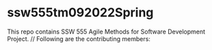 # ssw555tm092022Spring
This repo contains SSW 555 Agile Methods for Software Development Project. //
Following are the contributing members: 
